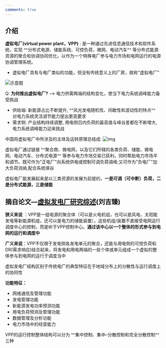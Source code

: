 ```yaml
---
comments: true
---
```


## 介绍

**虚拟电厂(virtual power plant，VPP)** :  是一种通过先进信息通信技术和软件系统，实现 ^^分布式电源、储能系统、可控负荷、微网、电动汽车^^ 等分布式能源资源的聚合和协调协同优化，以作为一个特殊电厂参与电力市场和电网运行的电源协调管理系统。

- 虚拟电厂具有与电厂类似的功能，但没有传统意义上的厂房，故称"虚拟电厂"

![示意图](https://stcn-main.oss-cn-shenzhen.aliyuncs.com/upload/wechat/20230825/20230825202034_64e89c921d6fa.png)

Q: **为何推出虚拟电厂?**  --> 电力供需两端的结构变化，使当下电力系统调峰能力备受挑战

- 供给端: 新能源占比不断提升, ^^风光发电随机性、间歇性和波动性的特点^^ 对电力系统灵活调节能力提出更高要求
- 需求侧: 产业结构持续调整, 用电侧日内负荷的最高值与峰谷差都在不断增大,电力系统调峰能力迎来挑战

中国将虚拟电厂中所涉及的主体及运转原理总结成: 
![img](https://pnpadmin.huasou.cn/public/static/images/2022-05-25/628e2218a684b.png)

虚拟电厂通过链接 ^^聚合商、微电网，以及它们所辖的各类负荷、储能、微电网、电动汽车、分布式电源^^ 等参与电力市场交易已获利，同时帮助电力市场平和调节。既可作为"正电厂"向系统供电或控制可调负荷调峰;又可作为"负电厂"加大负荷消纳,配合系统填谷

虚拟电厂能发展起来是以三类资源的发展为前提的，**一是可调（可中断）负荷，二是分布式能源，三是储能**

## 摘自论文—[虚拟发电厂研究综述](https://www.researchgate.net/profile/Mingyang-Li-49/publication/286044094_Review_on_virtual_power_plants/links/5b8ce90a92851c1e1243f96b/Review-on-virtual-power-plants.pdf)(刘吉臻)

**狭义来说** ：VPP是一组电源的聚合体（可以是火电机组，也可以是风电、太阳能发电等新能源机组，还可以是电力的储能装置），这些机组/装置不直接受电网运行调度中心的控制，而是听于VPP控制中心。**通过该中心以一个整体的形式参与到电网的运行和调度中**

**广义来说**：VPP不仅限于发电侧各发电单元的聚合，还能与用电侧的可控负荷和DR(需求响应)结合起来，将发电和用电两端的一些个体或单元组成一个虚拟的整体参与到电网的运行于调度当中

虚拟发电厂结构区别于传统电厂的典型特征在于地域分布上的分散性与运行调度上的协同性

**功能特征：**

- 网络通信及管理功能
- 发电管理功能
- 新能源发电功率预测功能
- 用电负荷预测及管理功能
- 数据管理及分析功能
- 电力市场中的经营能力

VPP的运行控制整体结构可以分为 ^^集中控制、集中–分散控制和完全分散控制^^ 三种